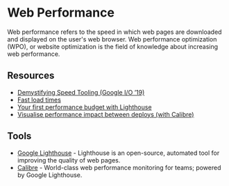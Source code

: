 Web Performance
===============

Web performance refers to the speed in which web pages are downloaded and displayed on the user's web browser. Web performance optimization (WPO), or website optimization is the field of knowledge about increasing web performance.


Resources
---------

* [Demystifying Speed Tooling (Google I/O ’19)](https://www.youtube.com/watch?v=mLjxXPHuIJo)
* [Fast load times](https://web.dev/fast)
* [Your first performance budget with Lighthouse](https://bitsofco.de/your-first-performance-budget-with-lighthouse/)
* [Visualise performance impact between deploys (with Calibre)](https://calibreapp.com/blog/visualise-performance-impact-between-deploys/)


Tools
-----

* [Google Lighthouse](https://developers.google.com/web/tools/lighthouse/) - Lighthouse is an open-source, automated tool for improving the quality of web pages.
* [Calibre](https://calibreapp.com/) - World-class web performance monitoring for teams; powered by Google Lighthouse.